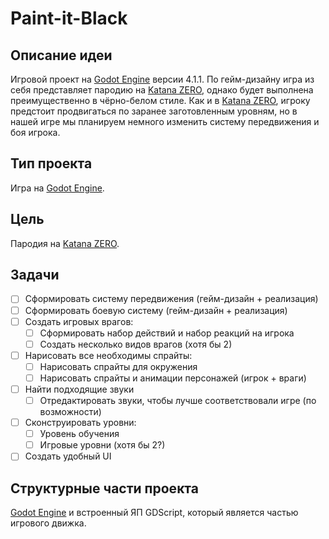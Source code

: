 # Paint-it-Black

## Описание идеи

Игровой проект на [Godot Engine](https://godotengine.org/) версии 4.1.1. По гейм-дизайну игра из себя представляет пародию на [Katana ZERO](https://store.steampowered.com/app/460950/Katana_ZERO/), однако будет выполнена преимущественно в чёрно-белом стиле. Как и в [Katana ZERO](https://store.steampowered.com/app/460950/Katana_ZERO/), игроку предстоит продвигаться по заранее заготовленным уровням, но в нашей игре мы планируем немного изменить систему передвижения и боя игрока.

## Тип проекта

Игра на [Godot Engine](https://godotengine.org/).

## Цель

Пародия на [Katana ZERO](https://store.steampowered.com/app/460950/Katana_ZERO/).

## Задачи

- [ ] Сформировать систему передвижения (гейм-дизайн + реализация)
- [ ] Сформировать боевую систему (гейм-дизайн + реализация)
- [ ] Создать игровых врагов:
  - [ ] Сформировать набор действий и набор реакций на игрока
  - [ ] Создать несколько видов врагов (хотя бы 2)
- [ ] Нарисовать все необходимы спрайты:
  - [ ] Нарисовать спрайты для окружения
  - [ ] Нарисовать спрайты и анимации персонажей (игрок + враги)
- [ ] Найти подходящие звуки
  - [ ] Отредактировать звуки, чтобы лучше соответствовали игре (по возможности)
- [ ] Сконструировать уровни:
  - [ ] Уровень обучения
  - [ ] Игровые уровни (хотя бы 2?)
- [ ] Создать удобный UI

## Структурные части проекта

[Godot Engine](https://godotengine.org/) и встроенный ЯП GDScript, который является частью игрового движка.

